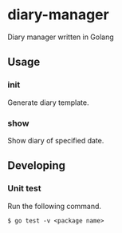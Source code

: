 # diary-manager
Diary manager written in Golang

## Usage

### init
Generate diary template.

### show
Show diary of specified date.

## Developing

### Unit test
Run the following command.
```shell
$ go test -v <package name>
```